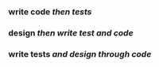 ### write **code** *then tests*

### **design** *then write test and code*

### write **tests** *and design through code*